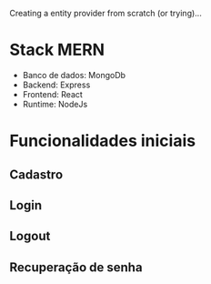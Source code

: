 Creating a entity provider from scratch (or trying)...

# Stack MERN

- Banco de dados: MongoDb
- Backend: Express
- Frontend: React
- Runtime: NodeJs

# Funcionalidades iniciais

## Cadastro
## Login
## Logout
## Recuperação de senha